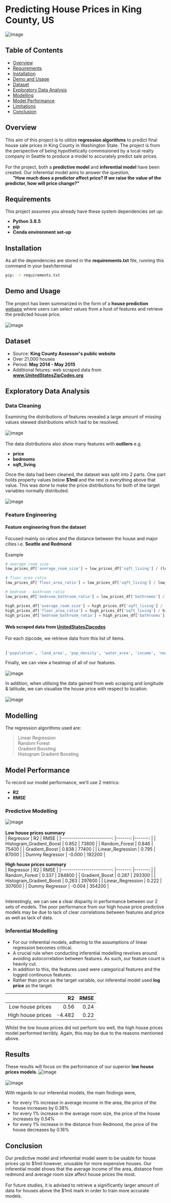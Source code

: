 # Predicting House Prices in King County, US
![image](https://github.com/AbsIbs/King_County_Project/raw/main/images/readme_image.png)

## Table of Contents
- <a href="#overview">Overview</a>
- <a href="#requirements">Requirements</a>
- <a href="#installation">Installation</a>
- <a href="#demo-and-usage">Demo and Usage</a>
- <a href="#dataset">Dataset</a>
- <a href="#exploratory-data-analysis">Exploratory Data Analysis</a>
- <a href="#modelling">Modelling</a>
- <a href="#model-performance">Model Performance</a>
- <a href="#limitations">Limitations</a>
- <a href="#conclusion">Conclusion</a>

## Overview
This aim of this project is to utilize **regression algorithms** to predict final house sale prices in King County in Washington State. The project is from the perspective of being hypothetically commissioned by a local realty company in Seattle to produce a model to accurately predict sale prices. 
<br><br>
For the project, both a **predictive model** and **inferential model** have been created. Our inferential model aims to answer the question, <br>
&nbsp;&nbsp;&nbsp;&nbsp;&nbsp;&nbsp;**"How much does a predictor affect price? If we raise the value of the predictor, how will price change?"**

## Requirements
This project assumes you already have these system dependencies set up:
- **Python 3.8.5**
- **pip**
- **Conda environment set-up**

## Installation
As all the dependencies are stored in the **requirements.txt** file, running this command in your bash/terminal  <br>
```bash
pip: -r requirements.txt
```

## Demo and Usage
The project has been summarized in the form of a **house prediction** <a href="https://kc-house-predictor.herokuapp.com/">webapp</a> where users can select values from a host of features and retrieve the predicted house price.<br><br>
![image](https://github.com/AbsIbs/King_County_Project/raw/main/images/kc_county_project_image.png)

## Dataset
- Source: **King County Assessor's public website**
- Over 21,000 houses
- Period: **May 2014 - May 2015**
- Additional fetures: web scraped data from **www.UnitedStatesZipCodes.org**

## Exploratory Data Analysis
### Data Cleaning
Examining the distributions of features revealed a large amount of missing values skewed distributions which had to be resolved.
<br><br>
![image](https://github.com/AbsIbs/King_County_Project/raw/main/images/initial_distributions.png)
<br><br>
The data distributions also show many features with **outliers** e.g.
- **price**
- **bedrooms**
- **sqft_living**

Once the data had been cleaned, the dataset was split into 2 parts. One part holds property values below **$1mil** and the rest is everything above that value.
This was done to make the price distributions for both of the target variables normally distributed.
<br><br>
![image](https://github.com/AbsIbs/King_County_Project/raw/main/images/house_price_distributions.png)

### Feature Engineering
#### Feature engineering from the dataset
Focused mainly on ratios and the distance between the house and major cities i.e. **Seattle and Redmond**
<br><br>
Example
```python
# average room size
low_prices_df['average_room_size'] = low_prices_df['sqft_living'] / (low_prices_df['bathrooms'] + low_prices_df['bedrooms'])

# floor area ratio
low_prices_df['floor_area_ratio'] = low_prices_df['sqft_living'] / low_prices_df['sqft_lot']

# bedroom - bathroom ratio
low_prices_df['bedroom_bathroom_ratio'] = low_prices_df['bathrooms'] / low_prices_df['bedrooms']

high_prices_df['average_room_size'] = high_prices_df['sqft_living'] / (high_prices_df['bathrooms'] + high_prices_df['bedrooms'])
high_prices_df['floor_area_ratio'] = high_prices_df['sqft_living'] / high_prices_df['sqft_lot']
high_prices_df['bedroom_bathroom_ratio'] = high_prices_df['bathrooms'] / high_prices_df['bedrooms']
```

#### Web scraped data from [UnitedStatesZipcodes](www.UnitedStatesZipCodes.org)
For each zipcode, we retrieve data from this list of items.
<br><br>
```python
['population', 'land_area', 'pop_density', 'water_area', 'income', 'nearby_schools']
```

Finally, we can view a heatmap of all of our features.
<br><br>
![image](https://github.com/AbsIbs/King_County_Project/raw/main/images/heatmap.png)

In addition, when utilising the data gained from web scraping and longitude & latitude, we can visualise the house price with respect to location.
<br><br>
![image](https://github.com/AbsIbs/King_County_Project/raw/main/images/price_maps.png)

## Modelling
The regression algorithms used are:
>Linear Regression<br>
>Random Forest<br>
>Gradient Boosting<br>
>Histogram Gradient Boosting

## Model Performance
To record our model performance, we'll use 2 metrics:
- **R2**
- **RMSE**

### **Predictive Modelling**
![image](https://github.com/AbsIbs/King_County_Project/raw/main/images/predictive_models.png)
<br><br>
**Low house prices summary**
<br>
|                Regressor 	|     R2 	|   RMSE 	|
|-------------------------:	|-------:	|-------:	|
| Histogram_Gradient_Boost 	|  0.852 	|  73800 	|
|            Random_Forest 	|  0.846 	|  75400 	|
|           Gradient_Boost 	|  0.838 	|  77400 	|
|        Linear_Regression 	|  0.795 	|  87000 	|
|          Dummy Regressor 	| -0.000 	| 192200 	|

**High house prices summary**
<br>
|                Regressor 	|     R2 	|   RMSE 	|
|-------------------------:	|-------:	|-------:	|
|            Random_Forest 	|  0.337 	| 284800 	|
|           Gradient_Boost 	|  0.287 	| 293300 	|
| Histogram_Gradient_Boost 	|  0.263 	| 297600 	|
|        Linear_Regression 	|  0.222 	| 307600 	|
|          Dummy Regressor 	| -0.004 	| 354200 	|

<br>
Interestingly, we can see a clear disparity in performance between our 2 sets of models. The poor performance from our high house price predictive models may be due to lack of clear correlations between features and price as well as lack of data.

### **Inferential Modelling**
- For our inferential models, adhering to the assumptions of linear regression becomes critical.
- A crucial rule when conducting inferential modelling revolves around avoiding autocorrelation between features. As such, our feature count is heavily cut. 
- In addition to this, the features used were categorical features and the logged continuous features.
- Rather than price as the target variable, our inferential model used **log price** as the target.

|                   	|     R2 	| RMSE 	|
|------------------:	|-------:	|-----:	|
| Low house prices 	|   0.56 	| 0.24 	|
| High house prices 	| -4.482 	| 0.22 	|

Whilst the low house prices did not perform too well, the high house prices model performed terribly. Again, this may be due to the reasons mentioned above.

## Results
These results will focus on the performance of our superior **low house prices models**.
![image](https://github.com/AbsIbs/King_County_Project/raw/main/images/predictive_model_results.png)
<br><br>
![image](https://github.com/AbsIbs/King_County_Project/raw/main/images/inferential_results.png)

With regards to our inferential models, the main findings were,
- for every 1% increase in average income in the area, the price of the house increases by 0.38%
- for every 1% increase in the average room size, the price of the house increases by 0.54%
- for every 1% increase in the distance from Redmond, the price of the house decreases by 0.16%

## Conclusion
Our predictive model and inferential model seem to be usable for house prices up to $1mil however, unusable for more expensive houses. Our inferential model shows that the average income of the area, distance from redmond and average room size affect house prices the most.
<br><br>
For future studies, it is advised to retrieve a significantly larger amount of data for houses above the $1mil mark in order to train more accurate models.



